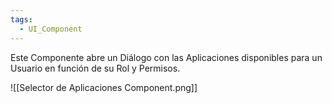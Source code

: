 ```yaml
---
tags:
  - UI_Component
---
```

Este Componente abre un Diálogo con las Aplicaciones disponibles para un Usuario en función de su Rol y Permisos. 

![[Selector de Aplicaciones Component.png]]